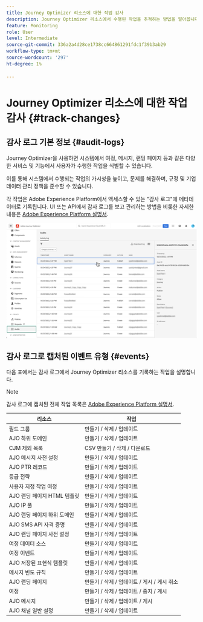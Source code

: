 ```yaml
---
title: Journey Optimizer 리소스에 대한 작업 감사
description: Journey Optimizer 리소스에서 수행된 작업을 추적하는 방법을 알아봅니다.
feature: Monitoring
role: User
level: Intermediate
source-git-commit: 336a2a4d28ce1738cc664861291fdc1f39b3ab29
workflow-type: tm+mt
source-wordcount: '297'
ht-degree: 1%

---
```


# Journey Optimizer 리소스에 대한 작업 감사 {#track-changes}

## 감사 로그 기본 정보 {#audit-logs}

Journey Optimizer을 사용하면 시스템에서 여정, 메시지, 랜딩 페이지 등과 같은 다양한 서비스 및 기능에서 사용자가 수행한 작업을 식별할 수 있습니다.

이를 통해 시스템에서 수행되는 작업의 가시성을 높이고, 문제를 해결하며, 규정 및 기업 데이터 관리 정책을 준수할 수 있습니다.

각 작업은 Adobe Experience Platform에서 액세스할 수 있는 &quot;감사 로그&quot;에 메타데이터로 기록됩니다. UI 또는 API에서 감사 로그를 보고 관리하는 방법을 비롯한 자세한 내용은 [Adobe Experience Platform 설명서](https://experienceleague.adobe.com/docs/experience-platform/landing/governance-privacy-security/audit-logs/overview.html).

![](assets/audit-logs.png)

## 감사 로그로 캡처된 이벤트 유형 {#events}

다음 표에서는 감사 로그에서 Journey Optimizer 리소스를 기록하는 작업을 설명합니다.

>[!NOTE]
>
>감사 로그에 캡처된 전체 작업 목록은 [Adobe Experience Platform 설명서](https://experienceleague.adobe.com/docs/experience-platform/landing/governance-privacy-security/audit-logs/overview.html#category).

| 리소스 | 작업 |
|-----------|------------------|
| 필드 그룹 | 만들기 / 삭제 / 업데이트 |
| AJO 하위 도메인 | 만들기 / 삭제 / 업데이트 |
| CJM 제외 목록 | CSV 만들기 / 삭제 / 다운로드 |
| AJO 메시지 사전 설정 | 만들기 / 삭제 / 업데이트 |
| AJO PTR 레코드 | 만들기 / 삭제 / 업데이트 |
| 등급 전략 | 만들기 / 삭제 / 업데이트 |
| 사용자 지정 작업 여정 | 만들기 / 삭제 / 업데이트 |
| AJO 랜딩 페이지 HTML 템플릿 | 만들기 / 삭제 / 업데이트 |
| AJO IP 풀 | 만들기 / 삭제 / 업데이트 |
| AJO 랜딩 페이지 하위 도메인 | 만들기 / 삭제 / 업데이트 |
| AJO SMS API 자격 증명 | 만들기 / 삭제 / 업데이트 |
| AJO 랜딩 페이지 사전 설정 | 만들기 / 삭제 / 업데이트 |
| 여정 데이터 소스 | 만들기 / 삭제 / 업데이트 |
| 여정 이벤트 | 만들기 / 삭제 / 업데이트 |
| AJO 저장된 표현식 템플릿 | 만들기 / 삭제 / 업데이트 |
| 메시지 빈도 규칙 | 만들기 / 삭제 / 업데이트 |
| AJO 랜딩 페이지 | 만들기 / 삭제 / 업데이트 / 게시 / 게시 취소 |
| 여정 | 만들기 / 삭제 / 업데이트 / 중지 / 게시 |
| AJO 메시지 | 만들기 / 삭제 / 업데이트 / 게시 |
| AJO 채널 일반 설정 | 만들기 / 삭제 / 업데이트 |
